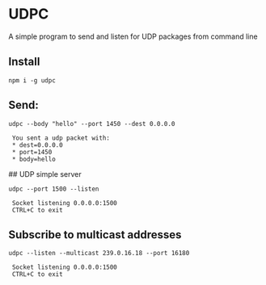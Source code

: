 # UDPC
A simple program to send and listen for UDP packages from command line

## Install 
```
npm i -g udpc
```

## Send:
```
udpc --body "hello" --port 1450 --dest 0.0.0.0

 You sent a udp packet with:
 * dest=0.0.0.0
 * port=1450
 * body=hello
```

## UDP simple server
```
udpc --port 1500 --listen      

 Socket listening 0.0.0.0:1500
 CTRL+C to exit

```

## Subscribe to multicast addresses
```
udpc --listen --multicast 239.0.16.18 --port 16180

 Socket listening 0.0.0.0:1500
 CTRL+C to exit
```

